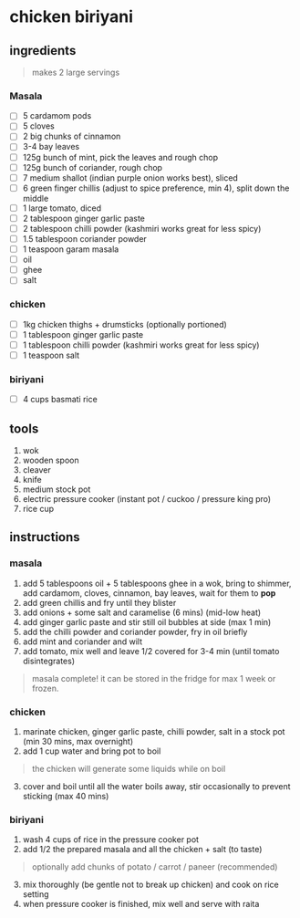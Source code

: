 # chicken biriyani

## ingredients

> makes 2 large servings

### Masala

- [ ] 5 cardamom pods
- [ ] 5 cloves
- [ ] 2 big chunks of cinnamon
- [ ] 3-4 bay leaves
- [ ] 125g bunch of mint, pick the leaves and rough chop
- [ ] 125g bunch of coriander, rough chop
- [ ] 7 medium shallot (indian purple onion works best), sliced
- [ ] 6 green finger chillis (adjust to spice preference, min 4), split down the middle
- [ ] 1 large tomato, diced
- [ ] 2 tablespoon ginger garlic paste
- [ ] 2 tablespoon chilli powder (kashmiri works great for less spicy)
- [ ] 1.5 tablespoon coriander powder
- [ ] 1 teaspoon garam masala
- [ ] oil
- [ ] ghee
- [ ] salt

### chicken

- [ ] 1kg chicken thighs + drumsticks (optionally portioned)
- [ ] 1 tablespoon ginger garlic paste
- [ ] 1 tablespoon chilli powder (kashmiri works great for less spicy)
- [ ] 1 teaspoon salt

### biriyani

- [ ] 4 cups basmati rice

## tools

1. wok
2. wooden spoon
3. cleaver
4. knife
5. medium stock pot
6. electric pressure cooker (instant pot / cuckoo / pressure king pro)
7. rice cup

## instructions

### masala

1. add 5 tablespoons oil + 5 tablespoons ghee in a wok, bring to shimmer, add cardamom, cloves, cinnamon, bay leaves, wait for them to **pop**
2. add green chillis and fry until they blister
3. add onions + some salt and caramelise (6 mins) (mid-low heat)
4. add ginger garlic paste and stir still oil bubbles at side (max 1 min)
5. add the chilli powder and coriander powder, fry in oil briefly
6. add mint and coriander and wilt
7. add tomato, mix well and leave 1/2 covered for 3-4 min (until tomato disintegrates)

> masala complete! it can be stored in the fridge for max 1 week or frozen.

### chicken

1. marinate chicken, ginger garlic paste, chilli powder, salt in a stock pot (min 30 mins, max overnight)
2. add 1 cup water and bring pot to boil

> the chicken will generate some liquids while on boil

3. cover and boil until all the water boils away, stir occasionally to prevent sticking (max 40 mins)

### biriyani

1. wash 4 cups of rice in the pressure cooker pot
2. add 1/2 the prepared masala and all the chicken + salt (to taste)

> optionally add chunks of potato / carrot / paneer (recommended)

3. mix thoroughly (be gentle not to break up chicken) and cook on rice setting
4. when pressure cooker is finished, mix well and serve with raita

